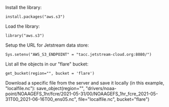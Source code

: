 Install the library:
```
install.packages("aws.s3")
```

Load the library:
```
library("aws.s3")
```

Setup the URL for Jetstream data store:
```
Sys.setenv("AWS_S3_ENDPOINT" = "tacc.jetstream-cloud.org:8080/")
```

List all the objects in our "flare" bucket:
```
get_bucket(region="", bucket = 'flare')
```
Download a specific file from the server and save it locally (in this example, "localfile.nc"):
save_object(region="", "drivers/noaa-point/NOAAGEFS_1hr/fcre/2021-05-31/00/NOAAGEFS_1hr_fcre_2021-05-31T00_2021-06-16T00_ens05.nc", file="localfile.nc", bucket="flare")